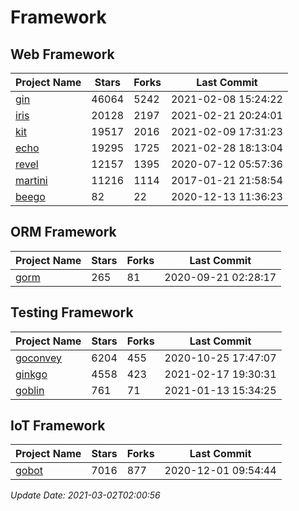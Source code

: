 # Framework

## Web Framework
| Project Name | Stars | Forks | Last Commit |
| ------------ | ----- | ----- | ----------- |
| [gin](https://github.com/gin-gonic/gin) | 46064 | 5242 | 2021-02-08 15:24:22 |
| [iris](https://github.com/kataras/iris) | 20128 | 2197 | 2021-02-21 20:24:01 |
| [kit](https://github.com/go-kit/kit) | 19517 | 2016 | 2021-02-09 17:31:23 |
| [echo](https://github.com/labstack/echo) | 19295 | 1725 | 2021-02-28 18:13:04 |
| [revel](https://github.com/revel/revel) | 12157 | 1395 | 2020-07-12 05:57:36 |
| [martini](https://github.com/go-martini/martini) | 11216 | 1114 | 2017-01-21 21:58:54 |
| [beego](https://github.com/astaxie/beego) | 82 | 22 | 2020-12-13 11:36:23 |

## ORM Framework
| Project Name | Stars | Forks | Last Commit |
| ------------ | ----- | ----- | ----------- |
| [gorm](https://github.com/jinzhu/gorm) | 265 | 81 | 2020-09-21 02:28:17 |

## Testing Framework
| Project Name | Stars | Forks | Last Commit |
| ------------ | ----- | ----- | ----------- |
| [goconvey](https://github.com/smartystreets/goconvey) | 6204 | 455 | 2020-10-25 17:47:07 |
| [ginkgo](https://github.com/onsi/ginkgo) | 4558 | 423 | 2021-02-17 19:30:31 |
| [goblin](https://github.com/franela/goblin) | 761 | 71 | 2021-01-13 15:34:25 |

## IoT Framework
| Project Name | Stars | Forks | Last Commit |
| ------------ | ----- | ----- | ----------- |
| [gobot](https://github.com/hybridgroup/gobot) | 7016 | 877 | 2020-12-01 09:54:44 |

*Update Date: 2021-03-02T02:00:56*